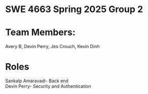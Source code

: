 # SWE 4663 Spring 2025 Group 2 
# Team Members: 
Avery B, Devin Perry, Jes Crouch, Kevin Dinh
# Roles
Sankalp Amaravadi- Back end <br />
Devin Perry- Security and Authentication
